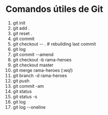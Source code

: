# Comandos útiles de Git

1. git init
2. git add .
3. git reset .
4. git commit 
5. git checkout -- . # rebuilding last commit
6. git log
7. git commit --amend
8. git checkout -b rama-heroes
9. git checkout master
10. git merge rama-heroes (:wq!)
11. git branch -d rama-heroes
12. git push
13. git commit -am
14. git status
15. git status -s
16. git log
17. git log --oneline

